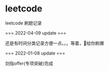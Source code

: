 # leetcode
leetcode 刷题记录

=== 2022-04-09 update ===

还是有时间分类记录方便一点。。。等着，👴给你刷爆

=== 2022-01-08 update ===

剑指offer(专项突破)完成
